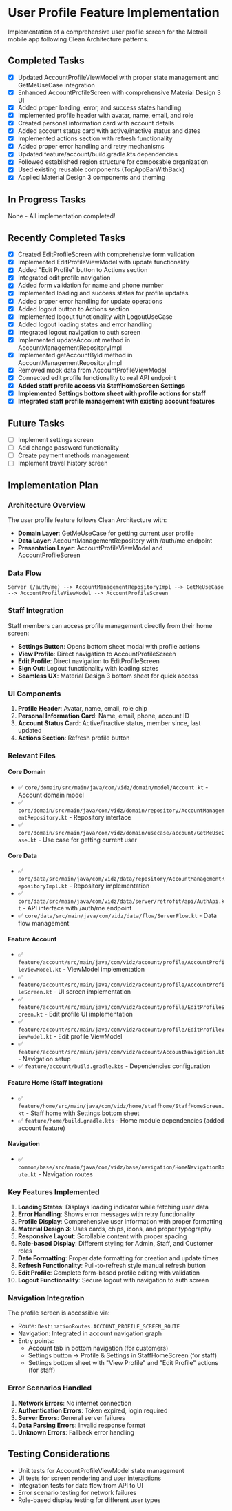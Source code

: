 # User Profile Feature Implementation

Implementation of a comprehensive user profile screen for the Metroll mobile app following Clean Architecture patterns.

## Completed Tasks

- [x] Updated AccountProfileViewModel with proper state management and GetMeUseCase integration
- [x] Enhanced AccountProfileScreen with comprehensive Material Design 3 UI
- [x] Added proper loading, error, and success states handling
- [x] Implemented profile header with avatar, name, email, and role
- [x] Created personal information card with account details
- [x] Added account status card with active/inactive status and dates
- [x] Implemented actions section with refresh functionality
- [x] Added proper error handling and retry mechanisms
- [x] Updated feature/account/build.gradle.kts dependencies
- [x] Followed established region structure for composable organization
- [x] Used existing reusable components (TopAppBarWithBack)
- [x] Applied Material Design 3 components and theming

## In Progress Tasks

None - All implementation completed!

## Recently Completed Tasks

- [x] Created EditProfileScreen with comprehensive form validation
- [x] Implemented EditProfileViewModel with update functionality
- [x] Added "Edit Profile" button to Actions section
- [x] Integrated edit profile navigation
- [x] Added form validation for name and phone number
- [x] Implemented loading and success states for profile updates
- [x] Added proper error handling for update operations
- [x] Added logout button to Actions section
- [x] Implemented logout functionality with LogoutUseCase
- [x] Added logout loading states and error handling
- [x] Integrated logout navigation to auth screen
- [x] Implemented updateAccount method in AccountManagementRepositoryImpl
- [x] Implemented getAccountById method in AccountManagementRepositoryImpl
- [x] Removed mock data from AccountProfileViewModel
- [x] Connected edit profile functionality to real API endpoint
- [x] **Added staff profile access via StaffHomeScreen Settings**
- [x] **Implemented Settings bottom sheet with profile actions for staff**
- [x] **Integrated staff profile management with existing account features**

## Future Tasks

- [ ] Implement settings screen
- [ ] Add change password functionality
- [ ] Create payment methods management
- [ ] Implement travel history screen

## Implementation Plan

### Architecture Overview
The user profile feature follows Clean Architecture with:
- **Domain Layer**: GetMeUseCase for getting current user profile
- **Data Layer**: AccountManagementRepository with /auth/me endpoint
- **Presentation Layer**: AccountProfileViewModel and AccountProfileScreen

### Data Flow
```
Server (/auth/me) --> AccountManagementRepositoryImpl --> GetMeUseCase --> AccountProfileViewModel --> AccountProfileScreen
```

### Staff Integration
Staff members can access profile management directly from their home screen:
- **Settings Button**: Opens bottom sheet modal with profile actions
- **View Profile**: Direct navigation to AccountProfileScreen 
- **Edit Profile**: Direct navigation to EditProfileScreen
- **Sign Out**: Logout functionality with loading states
- **Seamless UX**: Material Design 3 bottom sheet for quick access

### UI Components
1. **Profile Header**: Avatar, name, email, role chip
2. **Personal Information Card**: Name, email, phone, account ID
3. **Account Status Card**: Active/inactive status, member since, last updated
4. **Actions Section**: Refresh profile button

### Relevant Files

#### Core Domain
- ✅ `core/domain/src/main/java/com/vidz/domain/model/Account.kt` - Account domain model
- ✅ `core/domain/src/main/java/com/vidz/domain/repository/AccountManagementRepository.kt` - Repository interface
- ✅ `core/domain/src/main/java/com/vidz/domain/usecase/account/GetMeUseCase.kt` - Use case for getting current user

#### Core Data
- ✅ `core/data/src/main/java/com/vidz/data/repository/AccountManagementRepositoryImpl.kt` - Repository implementation
- ✅ `core/data/src/main/java/com/vidz/data/server/retrofit/api/AuthApi.kt` - API interface with /auth/me endpoint
- ✅ `core/data/src/main/java/com/vidz/data/flow/ServerFlow.kt` - Data flow management

#### Feature Account
- ✅ `feature/account/src/main/java/com/vidz/account/profile/AccountProfileViewModel.kt` - ViewModel implementation
- ✅ `feature/account/src/main/java/com/vidz/account/profile/AccountProfileScreen.kt` - UI screen implementation
- ✅ `feature/account/src/main/java/com/vidz/account/profile/EditProfileScreen.kt` - Edit profile UI implementation
- ✅ `feature/account/src/main/java/com/vidz/account/profile/EditProfileViewModel.kt` - Edit profile ViewModel
- ✅ `feature/account/src/main/java/com/vidz/account/AccountNavigation.kt` - Navigation setup
- ✅ `feature/account/build.gradle.kts` - Dependencies configuration

#### Feature Home (Staff Integration)
- ✅ `feature/home/src/main/java/com/vidz/home/staffhome/StaffHomeScreen.kt` - Staff home with Settings bottom sheet
- ✅ `feature/home/build.gradle.kts` - Home module dependencies (added account feature)

#### Navigation
- ✅ `common/base/src/main/java/com/vidz/base/navigation/HomeNavigationRoute.kt` - Navigation routes

### Key Features Implemented

1. **Loading States**: Displays loading indicator while fetching user data
2. **Error Handling**: Shows error messages with retry functionality
3. **Profile Display**: Comprehensive user information with proper formatting
4. **Material Design 3**: Uses cards, chips, icons, and proper typography
5. **Responsive Layout**: Scrollable content with proper spacing
6. **Role-based Display**: Different styling for Admin, Staff, and Customer roles
7. **Date Formatting**: Proper date formatting for creation and update times
8. **Refresh Functionality**: Pull-to-refresh style manual refresh button
9. **Edit Profile**: Complete form-based profile editing with validation
10. **Logout Functionality**: Secure logout with navigation to auth screen

### Navigation Integration

The profile screen is accessible via:
- Route: `DestinationRoutes.ACCOUNT_PROFILE_SCREEN_ROUTE`
- Navigation: Integrated in account navigation graph
- Entry points: 
  - Account tab in bottom navigation (for customers)
  - Settings button → Profile & Settings in StaffHomeScreen (for staff)
  - Settings bottom sheet with "View Profile" and "Edit Profile" actions (for staff)

### Error Scenarios Handled

1. **Network Errors**: No internet connection
2. **Authentication Errors**: Token expired, login required
3. **Server Errors**: General server failures
4. **Data Parsing Errors**: Invalid response format
5. **Unknown Errors**: Fallback error handling

## Testing Considerations

- Unit tests for AccountProfileViewModel state management
- UI tests for screen rendering and user interactions
- Integration tests for data flow from API to UI
- Error scenario testing for network failures
- Role-based display testing for different user types 
